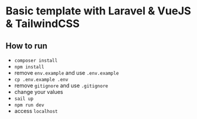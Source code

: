 # Basic template with Laravel & VueJS & TailwindCSS

## How to run

- `composer install`
- `npm install`
- remove `env.example` and use `.env.example`
- `cp .env.example .env`
- remove `gitignore` and use `.gitignore`
- change your values
- `sail up`
- `npm run dev`
- access `localhost`